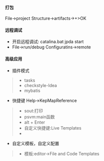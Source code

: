 #### 打包
File->project Structure->artifacts->+>OK
#### 远程调试
* 开启远程调试: catalina.bat jpda start
* File->run/debug Configuratins->remote
#### 高级应用
* 插件模式
>* tasks
>* checkstyle-Idea
>* mybatis
* 快捷键 Help->KepMapReference
>* sout:打印
>* psvm:main函数
>* alt + Enter
>* 自定义快捷键:Live Templates
>* 
* 自定义模板，自定义配置
>* 模板:editor->File and Code Templates
